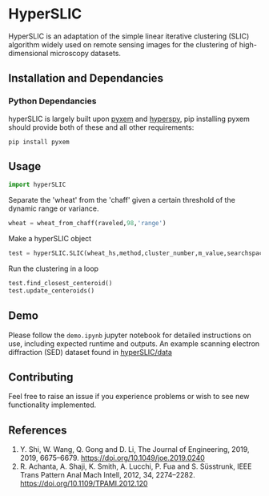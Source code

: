 # HyperSLIC

HyperSLIC is an adaptation of the simple linear iterative clustering (SLIC) algorithm widely used on remote sensing images for the clustering of high-dimensional microscopy datasets.
## Installation and Dependancies
### Python Dependancies
hyperSLIC is largely built upon [pyxem](https://pyxem.readthedocs.io/en/stable/index.html) and [hyperspy](https://hyperspy.org/hyperspy-doc/current/index.html),
pip installing pyxem should provide both of these and all other requirements:
```
pip install pyxem
```
## Usage
```python
import hyperSLIC
```
Separate the 'wheat' from the 'chaff' given a certain threshold of the dynamic range or variance.
```python
wheat = wheat_from_chaff(raveled,98,'range')
```
Make a hyperSLIC object
```python
test = hyperSLIC.SLIC(wheat_hs,method,cluster_number,m_value,searchspace)
```
Run the clustering in a loop
```python
test.find_closest_centeroid()
test.update_centeroids()
```
## Demo
Please follow the ```demo.ipynb``` jupyter notebook for detailed instructions on use, including expected runtime and outputs. An example scanning electron diffraction (SED) dataset found in [hyperSLIC/data](https://github.com/TomSelby/hyperSLIC/tree/main/data)
## Contributing
Feel free to raise an issue if you experience problems or wish to see new functionality implemented.

## References
1. Y. Shi, W. Wang, Q. Gong and D. Li, The Journal of Engineering, 2019, 2019, 6675–6679. https://doi.org/10.1049/joe.2019.0240
2. R. Achanta, A. Shaji, K. Smith, A. Lucchi, P. Fua and S. Süsstrunk, IEEE Trans Pattern Anal Mach Intell, 2012, 34, 2274–2282. https://doi.org/10.1109/TPAMI.2012.120

